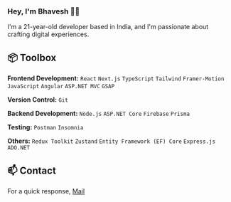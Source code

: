 ### Hey, I'm Bhavesh 👋🏽  

I'm a 21-year-old developer based in India, and I'm passionate about crafting digital experiences. 

 ## 📦 Toolbox

**Frontend Development:** `React` `Next.js` `TypeScript` `Tailwind` `Framer-Motion` `JavaScript` `Angular` `ASP.NET MVC` `GSAP`
 
**Version Control:** `Git`

**Backend Development:** `Node.js` `ASP.NET Core` `Firebase` `Prisma`

**Testing:** `Postman` `Insomnia`

**Others:** `Redux Toolkit` `Zustand` `Entity Framework (EF) Core` `Express.js` `ADO.NET`

## 📫 Contact

 For a quick response, [Mail](mailto:bhaveshjp2407@gmail.com)
